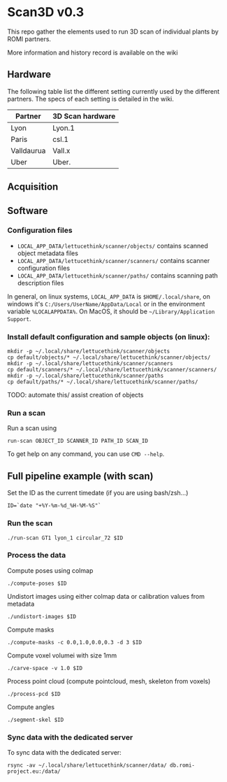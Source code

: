 # Scan3D v0.3

This repo gather the elements used to run 3D scan of individual plants by ROMI partners.

More information and history record is available on the wiki

## Hardware
The following table list the different setting currently used by the different partners. The specs of each setting is detailed in the wiki.

Partner | 3D Scan hardware
--------| -------------
Lyon | Lyon.1
Paris | csl.1
Valldaurua | Vall.x
Uber | Uber.

## Acquisition

## Software

### Configuration files
* `LOCAL_APP_DATA/lettucethink/scanner/objects/` contains scanned object metadata files
* `LOCAL_APP_DATA/lettucethink/scanner/scanners/` contains scanner configuration files
* `LOCAL_APP_DATA/lettucethink/scanner/paths/` contains scanning path description files

In general, on linux systems, `LOCAL_APP_DATA` is `$HOME/.local/share`, on windows it's
`C:/Users/UserName/AppData/Local` or in the environment variable `%LOCALAPPDATA%`. On
MacOS, it should be `~/Library/Application Support`.

### Install default configuration and sample objects (on linux):

```
mkdir -p ~/.local/share/lettucethink/scanner/objects
cp default/objects/* ~/.local/share/lettucethink/scanner/objects/
mkdir -p ~/.local/share/lettucethink/scanner/scanners
cp default/scanners/* ~/.local/share/lettucethink/scanner/scanners/
mkdir -p ~/.local/share/lettucethink/scanner/paths
cp default/paths/* ~/.local/share/lettucethink/scanner/paths/
```

TODO: automate this/ assist creation of objects

### Run a scan

Run a scan using
```
run-scan OBJECT_ID SCANNER_ID PATH_ID SCAN_ID
```

To get help on any command, you can use `CMD --help`.

## Full pipeline example (with scan)

Set the ID as the current timedate (if you are using bash/zsh...)
```
ID=`date "+%Y-%m-%d_%H-%M-%S"`
```

### Run the scan

```
./run-scan GT1 lyon_1 circular_72 $ID
```

### Process the data

Compute poses using colmap
```
./compute-poses $ID
```
Undistort images using either colmap data or calibration values from metadata
```
./undistort-images $ID
```

Compute masks
```
./compute-masks -c 0.0,1.0,0.0,0.3 -d 3 $ID
```

Compute voxel volumei with size 1mm
```
./carve-space -v 1.0 $ID
```

Process point cloud (compute pointcloud, mesh, skeleton from voxels)
```
./process-pcd $ID
```

Compute angles
```
./segment-skel $ID
```
 
### Sync data with the dedicated server

To sync data with the dedicated server:
```
rsync -av ~/.local/share/lettucethink/scanner/data/ db.romi-project.eu:/data/
```
